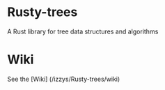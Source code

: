 # Rusty-trees
A Rust library for tree data structures and algorithms

# Wiki
See the [Wiki] (/izzys/Rusty-trees/wiki)
